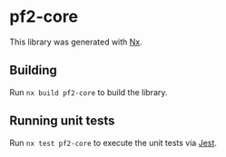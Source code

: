 # pf2-core

This library was generated with [Nx](https://nx.dev).



## Building

Run `nx build pf2-core` to build the library.





## Running unit tests

Run `nx test pf2-core` to execute the unit tests via [Jest](https://jestjs.io).


